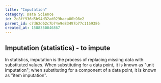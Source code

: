 ```yaml
---
title: "Imputation"
category: Data Science
id: 2c8ff936d5b94d32ad029baca80b98e2
parent_id: c7d62d62c7b74e9e83497b77c1169386
created_at: 1588350046867
---
```


## Imputation (statistics) - to impute

In statistics, imputation is the process of replacing missing data with substituted values. When substituting for a data point, it is known as "unit imputation"; when substituting for a component of a data point, it is known as "item imputation".
    